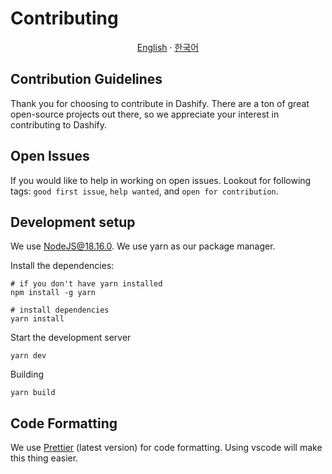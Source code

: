 # Contributing

<p align="center"><a href="https://github.com/MC-Dashify/document/blob/main/CONTRIBUTING.md">English</a> · <a href="https://github.com/MC-Dashify/document/blob/main/.github/documents/CONTRIBUTING.ko_KR.md">한국어</a></p>

## Contribution Guidelines

Thank you for choosing to contribute in Dashify. There are a ton of great open-source projects out there, so we appreciate your interest in contributing to Dashify.

## Open Issues

If you would like to help in working on open issues. Lookout for following tags: `good first issue`, `help wanted`, and `open for contribution`.

## Development setup

We use NodeJS@18.16.0.
We use yarn as our package manager.

Install the dependencies:

```shell
# if you don't have yarn installed
npm install -g yarn
```

```shell
# install dependencies
yarn install
```

Start the development server

```shell
yarn dev
```

Building

```shell
yarn build
```

## Code Formatting

We use [Prettier](https://prettier.io/) (latest version)
for code formatting. Using vscode will make this thing easier.
